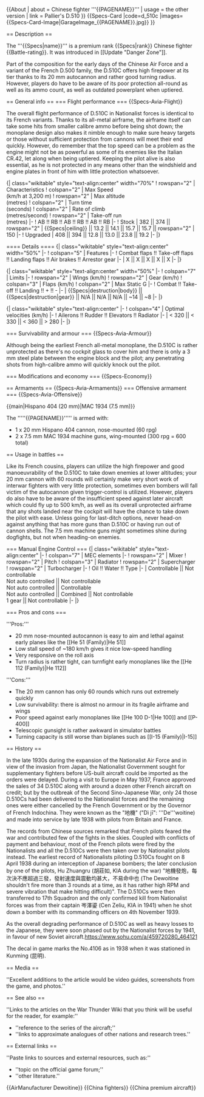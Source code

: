 {{About
| about = Chinese fighter '''{{PAGENAME}}'''
| usage = the other version
| link = Pallier's D.510
}}
{{Specs-Card
|code=d_510c
|images={{Specs-Card-Image|GarageImage_{{PAGENAME}}.jpg}}
}}

== Description ==

<!-- ''In the description, the first part should be about the history of and the creation and combat usage of the aircraft, as well as its key features. In the second part, tell the reader about the aircraft in the game. Insert a screenshot of the vehicle, so that if the novice player does not remember the vehicle by name, he will immediately understand what kind of vehicle the article is talking about.'' -->

The '''{{Specs|name}}''' is a premium rank {{Specs|rank}} Chinese fighter {{Battle-rating}}. It was introduced in [[Update "Danger Zone"]].

Part of the composition for the early days of the Chinese Air Force and a variant of the French D.500 family, the D.510C offers high firepower at its tier thanks to its 20 mm autocannon and rather good turning radius. However, players do have to be aware of its poor protection all-round as well as its ammo count, as well as outdated powerplant when uptiered.

== General info ==
=== Flight performance ===
{{Specs-Avia-Flight}}

<!-- ''Describe how the aircraft behaves in the air. Speed, manoeuvrability, acceleration and allowable loads - these are the most important characteristics of the vehicle.'' -->

The overall flight performance of D.510C in Nationalist forces is identical to its French variants. Thanks to its all-metal airframe, the airframe itself can take some hits from smaller calibre ammo before being shot down; the monoplane design also makes it nimble enough to make sure heavy targets or those without sufficient protection from cannons will meet their end quickly. However, do remember that the top speed can be a problem as the engine might not be as powerful as some of its enemies like the Italian CR.42, let along when being uptiered. Keeping the pilot alive is also essential, as he is not protected in any means other than the windshield and engine plates in front of him with little protection whatsoever.

{| class="wikitable" style="text-align:center" width="70%"
! rowspan="2" | Characteristics
! colspan="2" | Max Speed<br>(km/h at 3,200 m)
! rowspan="2" | Max altitude<br>(metres)
! colspan="2" | Turn time<br>(seconds)
! colspan="2" | Rate of climb<br>(metres/second)
! rowspan="2" | Take-off run<br>(metres)
|-
! AB !! RB !! AB !! RB !! AB !! RB
|-
! Stock
| 382 || 374 || rowspan="2" | {{Specs|ceiling}} || 13.2 || 14.1 || 15.7 || 15.7 || rowspan="2" | 150
|-
! Upgraded
| 408 || 394 || 12.8 || 13.0 || 23.8 || 19.2
|-
|}

==== Details ====
{| class="wikitable" style="text-align:center" width="50%"
|-
! colspan="5" | Features
|-
! Combat flaps !! Take-off flaps !! Landing flaps !! Air brakes !! Arrestor gear
|-
| X || X || X || X || X <!-- ✓ -->
|-
|}

{| class="wikitable" style="text-align:center" width="50%"
|-
! colspan="7" | Limits
|-
! rowspan="2" | Wings (km/h)
! rowspan="2" | Gear (km/h)
! colspan="3" | Flaps (km/h)
! colspan="2" | Max Static G
|-
! Combat !! Take-off !! Landing !! + !! -
|-
| {{Specs|destruction|body}} || {{Specs|destruction|gear}} || N/A || N/A || N/A || ~14 || ~8
|-
|}

{| class="wikitable" style="text-align:center"
|-
! colspan="4" | Optimal velocities (km/h)
|-
! Ailerons !! Rudder !! Elevators !! Radiator
|-
| < 320 || < 330 || < 360 || > 280
|-
|}

=== Survivability and armour ===
{{Specs-Avia-Armour}}

<!-- ''Examine the survivability of the aircraft. Note how vulnerable the structure is and how secure the pilot is, whether the fuel tanks are armoured, etc. Describe the armour, if there is any, and also mention the vulnerability of other critical aircraft systems.'' -->

Although being the earliest French all-metal monoplane, the D.510C is rather unprotected as there's no cockpit glass to cover him and there is only a 3 mm steel plate between the engine block and the pilot; any penetrating shots from high-calibre ammo will quickly knock out the pilot.

=== Modifications and economy ===
{{Specs-Economy}}

== Armaments ==
{{Specs-Avia-Armaments}}
=== Offensive armament ===
{{Specs-Avia-Offensive}}

<!-- ''Describe the offensive armament of the aircraft, if any. Describe how effective the cannons and machine guns are in a battle, and also what belts or drums are better to use. If there is no offensive weaponry, delete this subsection.'' -->

{{main|Hispano 404 (20 mm)|MAC 1934 (7.5 mm)}}

The '''''{{PAGENAME}}''''' is armed with:

- 1 x 20 mm Hispano 404 cannon, nose-mounted (60 rpg)
- 2 x 7.5 mm MAC 1934 machine guns, wing-mounted (300 rpg = 600 total)

== Usage in battles ==

<!-- ''Describe the tactics of playing in the aircraft, the features of using aircraft in a team and advice on tactics. Refrain from creating a "guide" - do not impose a single point of view, but instead, give the reader food for thought. Examine the most dangerous enemies and give recommendations on fighting them. If necessary, note the specifics of the game in different modes (AB, RB, SB).'' -->

Like its French cousins, players can utilize the high firepower and good manoeuvrability of the D.510C to take down enemies at lower altitudes; your 20 mm cannon with 60 rounds will certainly make very short work of interwar fighters with very little protection, sometimes even bombers will fall victim of the autocannon given trigger-control is utilized. However, players do also have to be aware of the insufficient speed against later aircraft which could fly up to 500 km/h, as well as its overall unprotected airframe that any shots landed near the cockpit will have the chance to take down the pilot with ease. Unless going for last-ditch options, never head-on against anything that has more guns than D.510C or having run out of cannon shells. The 7.5 mm machine guns might sometimes shine during dogfights, but not when heading-on enemies.

=== Manual Engine Control ===
{| class="wikitable" style="text-align:center"
|-
! colspan="7" | MEC elements
|-
! rowspan="2" | Mixer
! rowspan="2" | Pitch
! colspan="3" | Radiator
! rowspan="2" | Supercharger
! rowspan="2" | Turbocharger
|-
! Oil !! Water !! Type
|-
| Controllable || Not controllable<br>Not auto controlled || Not controllable<br>Not auto controlled || Controllable<br>Not auto controlled || Combined || Not controllable<br>1 gear || Not controllable
|-
|}

=== Pros and cons ===

<!-- ''Summarise and briefly evaluate the vehicle in terms of its characteristics and combat effectiveness. Mark its pros and cons in the bulleted list. Try not to use more than 6 points for each of the characteristics. Avoid using categorical definitions such as "bad", "good" and the like - use substitutions with softer forms such as "inadequate" and "effective".'' -->

'''Pros:'''

- 20 mm nose-mounted autocannon is easy to aim and lethal against early planes like the [[He 51 (Family)|He 51]]
- Low stall speed of ~180 km/h gives it nice low-speed handling
- Very responsive on the roll axis
- Turn radius is rather tight, can turnfight early monoplanes like the [[He 112 (Family)|He 112]]

'''Cons:'''

- The 20 mm cannon has only 60 rounds which runs out extremely quickly
- Low survivability: there is almost no armour in its fragile airframe and wings
- Poor speed against early monoplanes like [[He 100 D-1|He 100]] and [[P-400]]
- Telescopic gunsight is rather awkward in simulator battles
- Turning capacity is still worse than biplanes such as [[I-15 (Family)|I-15]]

== History ==

<!-- ''Describe the history of the creation and combat usage of the aircraft in more detail than in the introduction. If the historical reference turns out to be too long, take it to a separate article, taking a link to the article about the vehicle and adding a block "/History" (example: <nowiki>https://wiki.warthunder.com/(Vehicle-name)/History</nowiki>) and add a link to it here using the <code>main</code> template. Be sure to reference text and sources by using <code><nowiki><ref></ref></nowiki></code>, as well as adding them at the end of the article with <code><nowiki><references /></nowiki></code>. This section may also include the vehicle's dev blog entry (if applicable) and the in-game encyclopedia description (under <code><nowiki>=== In-game description ===</nowiki></code>, also if applicable).'' -->

In the late 1930s during the expansion of the Nationalist Air Force and in view of the invasion from Japan, the Nationalist Government sought for supplementary fighters before US-built aircraft could be imported as the orders were delayed. During a visit to Europe in May 1937, France approved the sales of 34 D.510C along with around a dozen other French aircraft on credit; but by the outbreak of the Second Sino-Japanese War, only 24 those D.510Cs had been delivered to the Nationalist forces and the remaining ones were either cancelled by the French Government or by the Governor of French Indochina. They were known as the "地機" ("Dì jī": '''De'''woitine) and made into service by late 1938 with pilots from Britain and France.

The records from Chinese sources remarked that French pilots feared the war and contributed few of the fights in the skies. Coupled with conflicts of payment and behaviour, most of the French pilots were fired by the Nationalists and all the D.510Cs were then taken over by Nationalist pilots instead. The earliest record of Nationalists piloting D.510Cs fought on 8 April 1938 during an interception of Japanese bombers; the later conclusion by one of the pilots, Hu Zhuangru (胡莊如, KIA during the war) "地機發炮，每次決不應超過三發，發射速度與震動均甚大，不易命中也 (The Dewoitine shouldn't fire more than 3 rounds at a time, as it has rather high RPM and severe vibration that make hitting difficult)". The D.510Cs were then transferred to 17th Squadron and the only confirmed kill from Nationalist forces was from their captain 岑澤鎏 (Cen Zeliu, KIA in 1941) when he shot down a bomber with its commanding officers on 4th November 1939.

As the overall degrading performance of D.510C as well as heavy losses to the Japanese, they were soon phased out by the Nationalist forces by 1941, in favour of new Soviet aircraft.<ref>https://www.sohu.com/a/459720280_464121</ref>

The decal in game marks the No.4106 as in 1938 when it was stationed in Kunming (昆明).

== Media ==

<!-- ''Excellent additions to the article would be video guides, screenshots from the game, and photos.'' -->

''Excellent additions to the article would be video guides, screenshots from the game, and photos.''

== See also ==

<!-- ''Links to the articles on the War Thunder Wiki that you think will be useful for the reader, for example:''
* ''reference to the series of the aircraft;''
* ''links to approximate analogues of other nations and research trees.'' -->

''Links to the articles on the War Thunder Wiki that you think will be useful for the reader, for example:''

- ''reference to the series of the aircraft;''
- ''links to approximate analogues of other nations and research trees.''

== External links ==

<!-- ''Paste links to sources and external resources, such as:''
* ''topic on the official game forum;''
* ''other literature.'' -->

''Paste links to sources and external resources, such as:''

- ''topic on the official game forum;''
- ''other literature.''

{{AirManufacturer Dewoitine}}
{{China fighters}}
{{China premium aircraft}}
